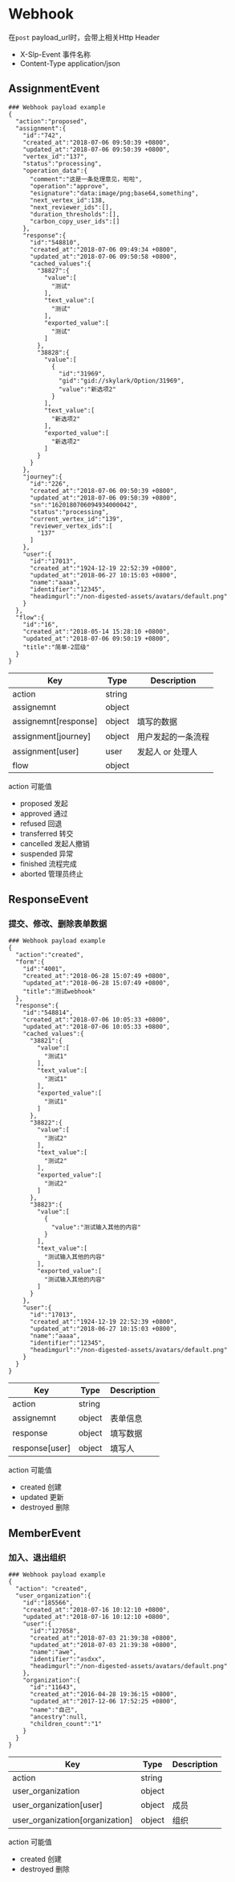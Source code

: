 # Webhook

在`post` payload_url时，会带上相关Http Header

<ul>
  <li>X-Slp-Event 事件名称</li>
  <li>Content-Type application/json</li>
</ul>

## AssignmentEvent

```
### Webhook payload example
{
  "action":"proposed",
  "assignment":{
    "id":"742",
    "created_at":"2018-07-06 09:50:39 +0800",
    "updated_at":"2018-07-06 09:50:39 +0800",
    "vertex_id":"137",
    "status":"processing",
    "operation_data":{
      "comment":"这是一条处理意见，啦啦",
      "operation":"approve",
      "esignature":"data:image/png;base64,something",
      "next_vertex_id":138,
      "next_reviewer_ids":[],
      "duration_thresholds":[],
      "carbon_copy_user_ids":[]
    },
    "response":{
      "id":"548810",
      "created_at":"2018-07-06 09:49:34 +0800",
      "updated_at":"2018-07-06 09:50:58 +0800",
      "cached_values":{
        "38827":{
          "value":[
            "测试"
          ],
          "text_value":[
            "测试"
          ],
          "exported_value":[
            "测试"
          ]
        },
        "38828":{
          "value":[
            {
              "id":"31969",
              "gid":"gid://skylark/Option/31969",
              "value":"新选项2"
            }
          ],
          "text_value":[
            "新选项2"
          ],
          "exported_value":[
            "新选项2"
          ]
        }
      }
    },
    "journey":{
      "id":"226",
      "created_at":"2018-07-06 09:50:39 +0800",
      "updated_at":"2018-07-06 09:50:39 +0800",
      "sn":"1620180706094934000042",
      "status":"processing",
      "current_vertex_id":"139",
      "reviewer_vertex_ids":[
        "137"
      ]
    },
    "user":{
      "id":"17013",
      "created_at":"1924-12-19 22:52:39 +0800",
      "updated_at":"2018-06-27 10:15:03 +0800",
      "name":"aaaa",
      "identifier":"12345",
      "headimgurl":"/non-digested-assets/avatars/default.png"
    }
  },
  "flow":{
    "id":"16",
    "created_at":"2018-05-14 15:28:10 +0800",
    "updated_at":"2018-07-06 09:50:19 +0800",
    "title":"简单-2层级"
  }
}

```

Key | Type | Description
------- | ------- | -------
action | string
assignemnt | object
assignemnt[response] | object | 填写的数据
assignment[journey] | object | 用户发起的一条流程
assignment[user]	 | user | 发起人 or 处理人
flow | object

action 可能值

<ul>
  <li>proposed 发起</li>
  <li>approved 通过</li>
  <li>refused 回退</li>
  <li>transferred 转交</li>
  <li>cancelled 发起人撤销</li>
  <li>suspended 异常</li>
  <li>finished 流程完成</li>
  <li>aborted 管理员终止</li>
</ul>

## ResponseEvent

### 提交、修改、删除表单数据

```
### Webhook payload example
{
  "action":"created",
  "form":{
    "id":"4001",
    "created_at":"2018-06-28 15:07:49 +0800",
    "updated_at":"2018-06-28 15:07:49 +0800",
    "title":"测试webhook"
  },
  "response":{
    "id":"548814",
    "created_at":"2018-07-06 10:05:33 +0800",
    "updated_at":"2018-07-06 10:05:33 +0800",
    "cached_values":{
      "38821":{
        "value":[
          "测试1"
        ],
        "text_value":[
          "测试1"
        ],
        "exported_value":[
          "测试1"
        ]
      },
      "38822":{
        "value":[
          "测试2"
        ],
        "text_value":[
          "测试2"
        ],
        "exported_value":[
          "测试2"
        ]
      },
      "38823":{
        "value":[
          {
            "value":"测试输入其他的内容"
          }
        ],
        "text_value":[
          "测试输入其他的内容"
        ],
        "exported_value":[
          "测试输入其他的内容"
        ]
      }
    },
    "user":{
      "id":"17013",
      "created_at":"1924-12-19 22:52:39 +0800",
      "updated_at":"2018-06-27 10:15:03 +0800",
      "name":"aaaa",
      "identifier":"12345",
      "headimgurl":"/non-digested-assets/avatars/default.png"
    }
  }
}

```

Key | Type | Description
------- | ------- | -------
action | string
assignemnt | object | 表单信息
response | object | 填写数据
response[user] | object | 填写人

action 可能值

<ul>
  <li>created 创建</li>
  <li>updated 更新</li>
  <li>destroyed 删除</li>
</ul>

## MemberEvent

### 加入、退出组织

```
### Webhook payload example
{
  "action": "created",
  "user_organization":{
    "id":"185566",
    "created_at":"2018-07-16 10:12:10 +0800",
    "updated_at":"2018-07-16 10:12:10 +0800",
    "user":{
      "id":"127058",
      "created_at":"2018-07-03 21:39:38 +0800",
      "updated_at":"2018-07-03 21:39:38 +0800",
      "name":"awe",
      "identifier":"asdxx",
      "headimgurl":"/non-digested-assets/avatars/default.png"
    },
    "organization":{
      "id":"11643",
      "created_at":"2016-04-28 19:36:15 +0800",
      "updated_at":"2017-12-06 17:52:25 +0800",
      "name":"自己",
      "ancestry":null,
      "children_count":"1"
    }
  }
}

```

Key | Type | Description
------- | ------- | -------
action | string
user_organization | object | 
user_organization[user]	 | object | 成员
user_organization[organization] | object | 组织

action 可能值

<ul>
  <li>created 创建</li>
  <li>destroyed 删除</li>
</ul>
